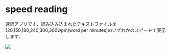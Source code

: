 # speed reading
速読アプリです．読み込み込まれたテキストファイルを120,150,180,240,300,360wpm(word per minutes)のいずれかのスピードで表示します．

![](https://github.com/inooooo/speed_reading/blob/master/demo.gif)
